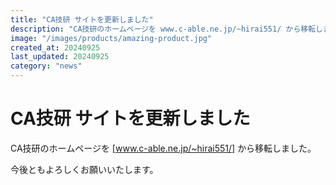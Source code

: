 ```yaml
---
title: "CA技研 サイトを更新しました"
description: "CA技研のホームページを www.c-able.ne.jp/~hirai551/ から移転しました。"
image: "/images/products/amazing-product.jpg"
created_at: 20240925
last_updated: 20240925
category: "news"
---
```


# CA技研 サイトを更新しました

CA技研のホームページを [www.c-able.ne.jp/~hirai551/] から移転しました。

今後ともよろしくお願いいたします。
